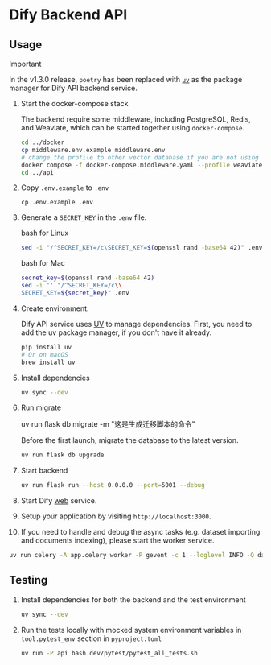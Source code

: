 # Dify Backend API

## Usage

> [!IMPORTANT]
> 
> In the v1.3.0 release, `poetry` has been replaced with
> [`uv`](https://docs.astral.sh/uv/) as the package manager
> for Dify API backend service.

1. Start the docker-compose stack

   The backend require some middleware, including PostgreSQL, Redis, and Weaviate, which can be started together using `docker-compose`.

   ```bash
   cd ../docker
   cp middleware.env.example middleware.env
   # change the profile to other vector database if you are not using weaviate
   docker compose -f docker-compose.middleware.yaml --profile weaviate -p dify up -d
   cd ../api
   ```

2. Copy `.env.example` to `.env`

   ```cli
   cp .env.example .env 
   ```
3. Generate a `SECRET_KEY` in the `.env` file.

   bash for Linux
   ```bash for Linux
   sed -i "/^SECRET_KEY=/c\SECRET_KEY=$(openssl rand -base64 42)" .env
   ```
   bash for Mac
   ```bash for Mac
   secret_key=$(openssl rand -base64 42)
   sed -i '' "/^SECRET_KEY=/c\\
   SECRET_KEY=${secret_key}" .env
   ```

4. Create environment.

   Dify API service uses [UV](https://docs.astral.sh/uv/) to manage dependencies.
   First, you need to add the uv package manager, if you don't have it already.

   ```bash
   pip install uv
   # Or on macOS
   brew install uv
   ```

5. Install dependencies

   ```bash
   uv sync --dev
   ```

6. Run migrate

   uv run flask db migrate -m "这是生成迁移脚本的命令"

   Before the first launch, migrate the database to the latest version.

   ```bash
   uv run flask db upgrade
   ```

7. Start backend

   ```bash
   uv run flask run --host 0.0.0.0 --port=5001 --debug
   ```

8. Start Dify [web](../web) service.
9. Setup your application by visiting `http://localhost:3000`.
10. If you need to handle and debug the async tasks (e.g. dataset importing and documents indexing), please start the worker service.

   ```bash
   uv run celery -A app.celery worker -P gevent -c 1 --loglevel INFO -Q dataset,generation,mail,ops_trace,app_deletion
   ```

## Testing

1. Install dependencies for both the backend and the test environment

   ```bash
   uv sync --dev
   ```

2. Run the tests locally with mocked system environment variables in `tool.pytest_env` section in `pyproject.toml`

   ```bash
   uv run -P api bash dev/pytest/pytest_all_tests.sh
   ```

